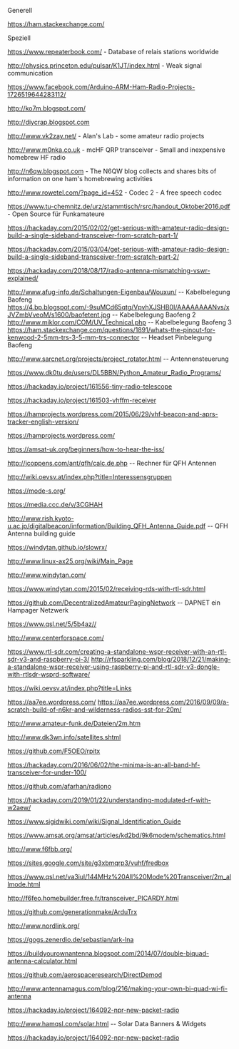 
Generell

https://ham.stackexchange.com/

Speziell

https://www.repeaterbook.com/ - Database of relais stations worldwide

http://physics.princeton.edu/pulsar/K1JT/index.html - Weak signal communication

https://www.facebook.com/Arduino-ARM-Ham-Radio-Projects-1726519644283112/

http://ko7m.blogspot.com/

http://diycrap.blogspot.com

http://www.vk2zay.net/ - Alan's Lab - some amateur radio projects

http://www.m0nka.co.uk - mcHF QRP transceiver - Small and inexpensive homebrew HF radio

http://n6qw.blogspot.com - The N6QW blog collects and shares bits of information on one ham's homebrewing activities

http://www.rowetel.com/?page_id=452 - Codec 2 - A free speech codec

https://www.tu-chemnitz.de/urz/stammtisch/rsrc/handout_Oktober2016.pdf - Open Source für Funkamateure

https://hackaday.com/2015/02/02/get-serious-with-amateur-radio-design-build-a-single-sideband-transceiver-from-scratch-part-1/

https://hackaday.com/2015/03/04/get-serious-with-amateur-radio-design-build-a-single-sideband-transceiver-from-scratch-part-2/

https://hackaday.com/2018/08/17/radio-antenna-mismatching-vswr-explained/

http://www.afug-info.de/Schaltungen-Eigenbau/Wouxun/ -- Kabelbelegung Baofeng
https://4.bp.blogspot.com/-9suMCd65qtg/VpvhXJSHB0I/AAAAAAAANvs/xJVZmbVveoM/s1600/baofetent.jpg -- Kabelbelegung Baofeng 2
http://www.miklor.com/COM/UV_Technical.php -- Kabelbelegung Baofeng 3
https://ham.stackexchange.com/questions/1891/whats-the-pinout-for-kenwood-2-5mm-trs-3-5-mm-trs-connector -- Headset Pinbelegung Baofeng

http://www.sarcnet.org/projects/project_rotator.html -- Antennensteuerung

https://www.dk0tu.de/users/DL5BBN/Python_Amateur_Radio_Programs/

https://hackaday.io/project/161556-tiny-radio-telescope

https://hackaday.io/project/161503-vhffm-receiver

https://hamprojects.wordpress.com/2015/06/29/vhf-beacon-and-aprs-tracker-english-version/

https://hamprojects.wordpress.com/

https://amsat-uk.org/beginners/how-to-hear-the-iss/ 


http://jcoppens.com/ant/qfh/calc.de.php -- Rechner für QFH Antennen

http://wiki.oevsv.at/index.php?title=Interessensgruppen

https://mode-s.org/

https://media.ccc.de/v/3CGHAH

http://www.rish.kyoto-u.ac.jp/digitalbeacon/information/Building_QFH_Antenna_Guide.pdf -- QFH Antenna building guide

https://windytan.github.io/slowrx/

http://www.linux-ax25.org/wiki/Main_Page

http://www.windytan.com/

https://www.windytan.com/2015/02/receiving-rds-with-rtl-sdr.html

https://github.com/DecentralizedAmateurPagingNetwork -- DAPNET ein Hampager Netzwerk

https://www.qsl.net/5/5b4az//

http://www.centerforspace.com/

https://www.rtl-sdr.com/creating-a-standalone-wspr-receiver-with-an-rtl-sdr-v3-and-raspberry-pi-3/
http://rfsparkling.com/blog/2018/12/21/making-a-standalone-wspr-receiver-using-raspberry-pi-and-rtl-sdr-v3-dongle-with-rtlsdr-wsprd-software/

https://wiki.oevsv.at/index.php?title=Links

https://aa7ee.wordpress.com/
https://aa7ee.wordpress.com/2016/09/09/a-scratch-build-of-n6kr-and-wilderness-radios-sst-for-20m/

http://www.amateur-funk.de/Dateien/2m.htm

http://www.dk3wn.info/satellites.shtml

https://github.com/F5OEO/rpitx

https://hackaday.com/2016/06/02/the-minima-is-an-all-band-hf-transceiver-for-under-100/

https://github.com/afarhan/radiono

https://hackaday.com/2019/01/22/understanding-modulated-rf-with-w2aew/

https://www.sigidwiki.com/wiki/Signal_Identification_Guide

https://www.amsat.org/amsat/articles/kd2bd/9k6modem/schematics.html

http://www.f6fbb.org/

https://sites.google.com/site/g3xbmqrp3/vuhf/fredbox

https://www.qsl.net/va3iul/144MHz%20All%20Mode%20Transceiver/2m_allmode.html

http://f6feo.homebuilder.free.fr/transceiver_PICARDY.html

https://github.com/generationmake/ArduTrx

http://www.nordlink.org/

https://gogs.zenerdio.de/sebastian/ark-lna

https://buildyourownantenna.blogspot.com/2014/07/double-biquad-antenna-calculator.html

https://github.com/aerospaceresearch/DirectDemod

http://www.antennamagus.com/blog/216/making-your-own-bi-quad-wi-fi-antenna

https://hackaday.io/project/164092-npr-new-packet-radio

http://www.hamqsl.com/solar.html -- Solar Data Banners & Widgets

https://hackaday.io/project/164092-npr-new-packet-radio
